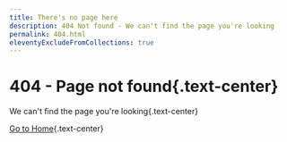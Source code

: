 ```yaml
---
title: There's no page here
description: 404 Not found - We can't find the page you're looking
permalink: 404.html
eleventyExcludeFromCollections: true
---
```


# 404 - Page not found{.text-center}

We can't find the page you're looking{.text-center}

<a class="btn" href="/">Go to Home</a>{.text-center}

